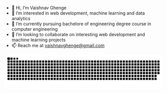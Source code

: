 - 👋 Hi, I’m Vaishnav Ghenge
- 👀 I’m interested in web development, machine learning and data analytics
- 🌱 I’m currently pursuing bachelore of engineering degree course in computer engineering
- 💞️ I’m looking to collaborate on interesting web development and machine learning projects
- 📫 Reach me at vaishnavghenge@gmail.com

![Snake animation](https://github.com/VaishnavGhenge/VaishnavGhenge/blob/output/github-contribution-grid-snake.svg)
